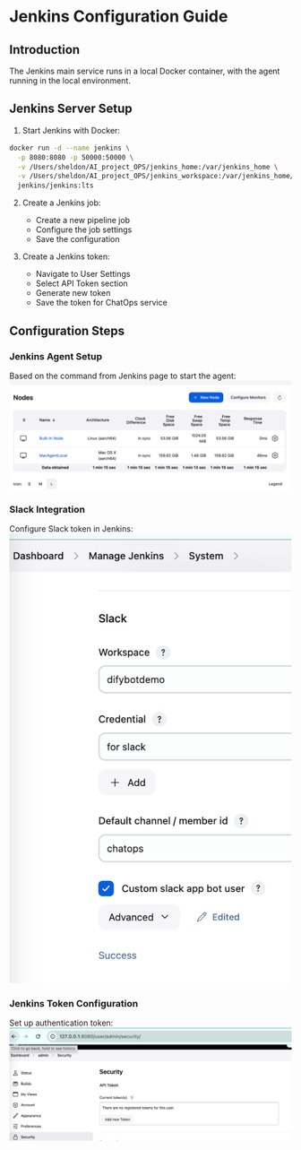 # Jenkins Configuration Guide

## Introduction

The Jenkins main service runs in a local Docker container, with the agent running in the local environment.

## Jenkins Server Setup

1. Start Jenkins with Docker:

```bash
docker run -d --name jenkins \
  -p 8080:8080 -p 50000:50000 \
  -v /Users/sheldon/AI_project_OPS/jenkins_home:/var/jenkins_home \
  -v /Users/sheldon/AI_project_OPS/jenkins_workspace:/var/jenkins_home/workspace \
  jenkins/jenkins:lts
```

2. Create a Jenkins job:

   - Create a new pipeline job
   - Configure the job settings
   - Save the configuration

3. Create a Jenkins token:
   - Navigate to User Settings
   - Select API Token section
   - Generate new token
   - Save the token for ChatOps service

## Configuration Steps

### Jenkins Agent Setup

Based on the command from Jenkins page to start the agent:
![Jenkins Agent Setup](./pictures/jenkins_agent.png)

### Slack Integration

Configure Slack token in Jenkins:
![Slack Configuration](./pictures/slack_configuration.png)

### Jenkins Token Configuration

Set up authentication token:
![Jenkins Token](./pictures/jenkins_token.png)
